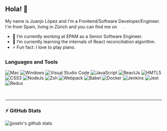 ## Hola! 👋

My name is Juanjo López and I'm a Frontend/Software Developer/Engineer. I'm from Spain, living in Zürich and you can find me on <a href="https://www.linkedin.com/in/juanjolv/"><img src="https://cdn.jsdelivr.net/npm/simple-icons@v3/icons/linkedin.svg" width="15" height="15"/></a>.

- 🔭 I’m currently working at EPAM as a Senior Software Engineer.
- 🌱 I’m currently learning the internals of React reconciliation algorithm.
- ⚡ Fun fact: I love to play piano.

### Languages and Tools

![Mac](https://img.shields.io/badge/OS-Mac-informational?style=flat&logo=apple&color=2bbc8a)
![Windows](https://img.shields.io/badge/OS-Windows-informational?style=flat&logo=windows&color=2bbc8a)
![Visual Studio Code](https://img.shields.io/badge/Editor-VS_Code-informational?style=flat&logo=visual-studio-code&color=2bbc8a)
![JavaScript](https://img.shields.io/badge/Code-JavaScript-informational?style=flat&logo=javascript&color=2bbc8a)
![ReactJs](https://img.shields.io/badge/Code-React-informational?style=flat&logo=react&color=2bbc8a)
![HMTL5](https://img.shields.io/badge/Code-HMTL5-informational?style=flat&logo=html5&color=2bbc8a)
![CSS3](https://img.shields.io/badge/Code-CSS3-informational?style=flat&logo=css3&logoColor=blue&color=2bbc8a)
![NodeJs](https://img.shields.io/badge/Code-NodeJs-informational?style=flat&logo=node.js&color=2bbc8a)
![Zsh](https://img.shields.io/badge/Shell-Zsh-informational?style=flat&logo=gnu-bash&color=2bbc8a)
![Webpack](https://img.shields.io/badge/Tools-Webpack-informational?style=flat&logo=webpack&color=2bbc8a)
![Babel](https://img.shields.io/badge/Tools-Babel-informational?style=flat&logo=babel&color=2bbc8a)
![Docker](https://img.shields.io/badge/Tools-Docker-informational?style=flat&logo=docker&color=2bbc8a)
![Jenkins](https://img.shields.io/badge/Tools-Jenkins-informational?style=flat&logo=jenkins&color=2bbc8a)
![Jest](https://img.shields.io/badge/Tools-Jest-informational?style=flat&logo=jest&color=2bbc8a)
![Redux](https://img.shields.io/badge/Tools-ReduxJs-informational?style=flat&logo=redux&color=2bbc8a)

&nbsp;

---

### :zap: GitHub Stats

![jjoselv's github stats](https://github-readme-stats.vercel.app/api?username=jjoselv&show_icons=true&theme=dark&hide=stars&hide_border=true)
